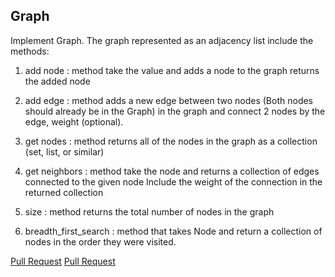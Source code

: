 
## Graph
Implement Graph. The graph represented as an adjacency list
include the methods:

1. add node : method take the value and adds a node to the graph returns the added node

2. add edge : method adds a new edge between two nodes (Both nodes should already be in the Graph) in the graph and connect 2 nodes by the edge, weight (optional).

3. get nodes : method returns all of the nodes in the graph as a collection (set, list, or similar)

4. get neighbors : method take the node and returns a collection of edges connected to the given node
Include the weight of the connection in the returned collection

5. size : method returns the total number of nodes in the graph

6. breadth_first_search : method that takes Node and return a collection of nodes in the order they were visited.


[Pull Request](https://github.com/Rawan199812/401-data-structure/pull/19)
[Pull Request](https://github.com/Rawan199812/401-data-structure/pull/20)